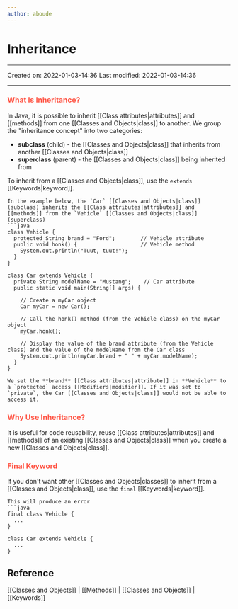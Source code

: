 ```yaml
---
author: aboude
---
```

# Inheritance
___

Created on: 2022-01-03-14:36
Last modified: 2022-01-03-14:36

___
### <span style="color: #ff5545;text-transform: capitalize;">What is inheritance?</span>
In Java, it is possible to inherit [[Class attributes|attributes]] and [[methods]] from one [[Classes and Objects|class]] to another. We group the "inheritance concept" into two categories:

-   **subclass** (child) - the [[Classes and Objects|class]] that inherits from another [[Classes and Objects|class]]
-   **superclass** (parent) - the [[Classes and Objects|class]] being inherited from

To inherit from a [[Classes and Objects|class]], use the `extends` [[Keywords|keyword]].
```ad-example
In the example below, the `Car` [[Classes and Objects|class]] (subclass) inherits the [[Class attributes|attributes]] and [[methods]] from the `Vehicle` [[Classes and Objects|class]] (superclass)
```java
class Vehicle {
  protected String brand = "Ford";        // Vehicle attribute
  public void honk() {                    // Vehicle method
    System.out.println("Tuut, tuut!");
  }
}

class Car extends Vehicle {
  private String modelName = "Mustang";    // Car attribute
  public static void main(String[] args) {

    // Create a myCar object
    Car myCar = new Car();

    // Call the honk() method (from the Vehicle class) on the myCar object
    myCar.honk();

    // Display the value of the brand attribute (from the Vehicle class) and the value of the modelName from the Car class
    System.out.println(myCar.brand + " " + myCar.modelName);
  }
}
```
```ad-note
We set the **brand** [[Class attributes|attribute]] in **Vehicle** to a `protected` access [[Modifiers|modifier]]. If it was set to `private`, the Car [[Classes and Objects|class]] would not be able to access it.
```
### <span style="color: #ff5545;text-transform: capitalize;">Why use inheritance?</span>
It is useful for code reusability, reuse [[Class attributes|attributes]] and [[methods]] of an existing [[Classes and Objects|class]] when you create a new [[Classes and Objects|class]].
### <span style="color: #ff5545;text-transform: capitalize;">Final keyword</span>
If you don't want other [[Classes and Objects|classes]] to inherit from a [[Classes and Objects|class]], use the `final` [[Keywords|keyword]].
```ad-Dont
This will produce an error
```java
final class Vehicle {
  ...
}

class Car extends Vehicle {
  ...
}
```
## Reference
[[Classes and Objects]] | [[Methods]] | [[Classes and Objects]] | [[Keywords]]
